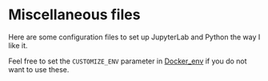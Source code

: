 # Miscellaneous files

Here are some configuration files to set up JupyterLab and Python the way I like it.

Feel free to set the `CUSTOMIZE_ENV` parameter in [Docker_env](..Docker_env) if you do not
want to use these.
